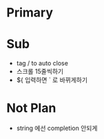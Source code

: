 # Primary

# Sub

- tag / to auto close
- 스크롤 15줄씩하기
- ${ 입력하면 ` 로 바뀌게하기

# Not Plan

- string 에선 completion 안되게 
